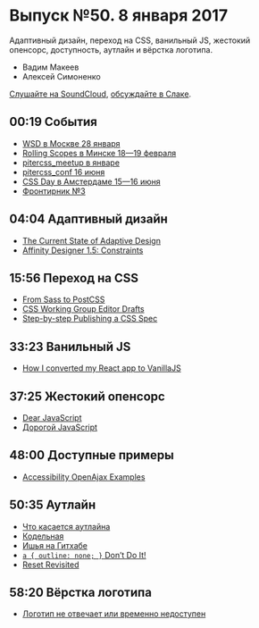 # Выпуск №50. 8 января 2017

Адаптивный дизайн, переход на CSS, ванильный JS, жестокий опенсорс, доступность, аутлайн и вёрстка логотипа.

- Вадим Макеев
- Алексей Симоненко

[Слушайте на SoundCloud](https://soundcloud.com/web-standards/episode-50), [обсуждайте в Слаке](https://web-standards.slack.com/messages/podcast/).

## 00:19 События

- [WSD в Москве 28 января](https://wsd.events/2017/01/28/)
- [Rolling Scopes в Минске 18—19 февраля](https://2017.conf.rollingscopes.com/)
- [pitercss_meetup в январе](https://pitercss.timepad.ru/events/)
- [pitercss_conf 16 июня](https://pitercss.com/)
- [CSS Day в Амстердаме 15—16 июня](https://cssday.nl/2017)
- [Фронтирник №3](https://vk.com/frontirnik_3)

## 04:04 Адаптивный дизайн

- [The Current State of Adaptive Design](https://medium.com/swlh/the-current-state-of-adaptive-design-6b2b89b258c4#.tuenqe9ya)
- [Affinity Designer 1.5: Constraints](https://vimeo.com/182383578)

## 15:56 Переход на CSS

- [From Sass to PostCSS](https://tylergaw.com/articles/sass-to-postcss)
- [CSS Working Group Editor Drafts](https://drafts.csswg.org/)
- [Step-by-step Publishing a CSS Spec](https://wiki.csswg.org/spec/publish)

## 33:23 Ванильный JS

- [How I converted my React app to VanillaJS](https://hackernoon.com/how-i-converted-my-react-app-to-vanillajs-and-whether-or-not-it-was-a-terrible-idea-4b14b1b2faff#.bzlabfi5z)

## 37:25 Жестокий опенсорс

- [Dear JavaScript](https://medium.com/@thejameskyle/dear-javascript-7e14ffcae36c#.iz59uwoc3)
- [Дорогой JavaScript](https://habrahabr.ru/post/316978/)

## 48:00 Доступные примеры

- [Accessibility OpenAjax Examples](http://oaa-accessibility.org/)

## 50:35 Аутлайн

- [Что касается аутлайна](http://straykov.ru/blog/all/outline-none/)
- [Кодельная](http://codecode.ru/)
- [Ишья на Гитхабе](https://github.com/straykov/initium/issues/32)
- [`a { outline: none; }` Don’t Do It!](http://www.outlinenone.com/)
- [Reset Revisited](http://meyerweb.com/eric/thoughts/2011/01/03/reset-revisited/)

## 58:20 Вёрстка логотипа

- [Логотип не отвечает или временно недоступен](http://css.yoksel.ru/a11y-for-logotypes/)
